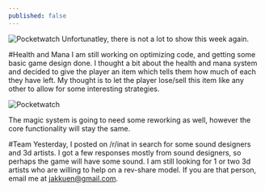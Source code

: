 ```yaml
---
published: false
---
```


![Pocketwatch]()
Unfortunatley, there is not a lot to show this week again.

<!--excerpt-->

#Health and Mana
I am still working on optimizing code, and getting some basic game design done. I thought a bit about the health and mana system and decided to give the player an item which tells them how much of each they have left. My thought is to let the player lose/sell this item like any other to allow for some interesting strategies. 

![Pocketwatch]()

The magic system is going to need some reworking as well, however the core functionality will stay the same.

#Team
Yesterday, I posted on /r/inat in search for some sound designers and 3d artists. I got a few responses mostly from sound designers, so perhaps the game will have some sound. I am still looking for 1 or two 3d artists who are willing to help on a rev-share model. If you are that person, email me at jakkuen@gmail.com.


